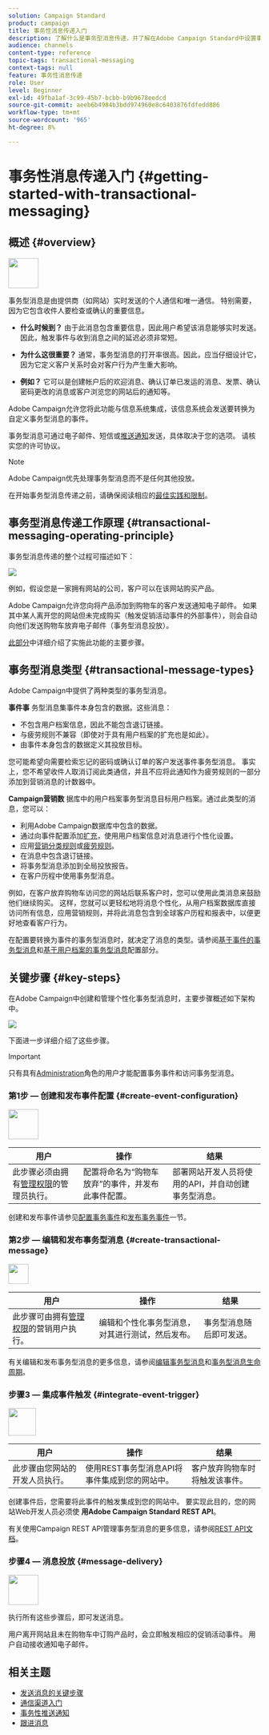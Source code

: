```yaml
---
solution: Campaign Standard
product: campaign
title: 事务性消息传递入门
description: 了解什么是事务型消息传递，并了解在Adobe Campaign Standard中设置事务型消息的主要步骤。
audience: channels
content-type: reference
topic-tags: transactional-messaging
context-tags: null
feature: 事务性消息传递
role: User
level: Beginner
exl-id: 49fba1af-3c99-45b7-bcbb-b9b9678eedcd
source-git-commit: aeeb6b4984b3bdd974960e8c6403876fdfedd886
workflow-type: tm+mt
source-wordcount: '965'
ht-degree: 8%

---
```


# 事务性消息传递入门 {#getting-started-with-transactional-messaging}

## 概述 {#overview}

<img src="assets/do-not-localize/icon_transactional.svg" width="60px">

事务型消息是由提供商（如网站）实时发送的个人通信和唯一通信。 特别需要，因为它包含收件人要检查或确认的重要信息。

* **什么时候到？** 由于此消息包含重要信息，因此用户希望该消息能够实时发送。因此，触发事件与收到消息之间的延迟必须非常短。

* **为什么这很重要？** 通常，事务型消息的打开率很高。因此，应当仔细设计它，因为它定义客户关系时会对客户行为产生重大影响。

* **例如？** 它可以是创建帐户后的欢迎消息、确认订单已发运的消息、发票、确认密码更改的消息或客户浏览您的网站后的通知等。

Adobe Campaign允许您将此功能与信息系统集成，该信息系统会发送要转换为自定义事务型消息的事件。

事务型消息可通过电子邮件、短信或[推送通知](../../channels/using/transactional-push-notifications.md)发送，具体取决于您的选项。 请核实您的许可协议。

>[!NOTE]
>
>Adobe Campaign优先处理事务型消息而不是任何其他投放。

<!--Guidelines to implement transactional messaging capabilities in your website are detailed in [this section](../../api/using/managing-transactional-messages.md).-->

在开始事务型消息传递之前，请确保阅读相应的[最佳实践和限制](../../channels/using/transactional-messaging-limitations.md)。

## 事务型消息传递工作原理 {#transactional-messaging-operating-principle}

事务型消息传递的整个过程可描述如下：

![](assets/message-center-process.png)

例如，假设您是一家拥有网站的公司，客户可以在该网站购买产品。

Adobe Campaign允许您向将产品添加到购物车的客户发送通知电子邮件。 如果其中某人离开您的网站但未完成购买（触发促销活动事件的外部事件），则会自动向他们发送购物车放弃电子邮件（事务型消息投放）。

[此部分](#key-steps)中详细介绍了实施此功能的主要步骤。

## 事务型消息类型 {#transactional-message-types}

Adobe Campaign中提供了两种类型的事务型消息。

**事件事** 务型消息集事件本身包含的数据。这些消息：
* 不包含用户档案信息，因此不能包含退订链接。
* 与疲劳规则不兼容（即使对于具有用户档案的扩充也是如此）。
* 由事件本身包含的数据定义其投放目标。

您可能希望向需要检索忘记的密码或确认订单的客户发送事件事务型消息。 事实上，您不希望收件人取消订阅此类通信，并且不应将此通知作为疲劳规则的一部分添加到营销消息的计数器中。

**Campaign营销数** 据库中的用户档案事务型消息目标用户档案。通过此类型的消息，您可以：
* 利用Adobe Campaign数据库中包含的数据。
* 通过向事件配置添加[扩充](../../channels/using/configuring-transactional-event.md#enriching-the-transactional-message-content)，使用用户档案信息对消息进行个性化设置。
* 应用[营销分类规则](../../sending/using/managing-typology-rules.md)或[疲劳规则](../../sending/using/fatigue-rules.md)。
* 在消息中包含退订链接。
* 将事务型消息添加到全局投放报告。
* 在客户历程中使用事务型消息。

例如，在客户放弃购物车访问您的网站后联系客户时，您可以使用此类消息来鼓励他们继续购买。 这样，您就可以更轻松地将消息个性化，从用户档案数据库直接访问所有信息，应用营销规则，并将此消息包含到全球客户历程和报表中，以便更好地查看客户行为。

在配置要转换为事件的事务型消息时，就决定了消息的类型。请参阅[基于事件的事务型消息](../../channels/using/configuring-transactional-event.md#event-based-transactional-messages)和[基于用户档案的事务型消息](../../channels/using/configuring-transactional-event.md#profile-based-transactional-messages)配置部分。

## 关键步骤 {#key-steps}

在Adobe Campaign中创建和管理个性化事务型消息时，主要步骤概述如下架构中。

![](assets/message-center-overview.png)

下面进一步详细介绍了这些步骤。

>[!IMPORTANT]
>
>只有具有[Administration](../../administration/using/users-management.md#functional-administrators)角色的用户才能配置事务事件和访问事务型消息。

### 第1步 — 创建和发布事件配置 {#create-event-configuration}

<img src="assets/do-not-localize/icon_config.svg" width="60px">

| 用户 | 操作 | 结果 |
|--- |--- |--- |
| 此步骤必须由拥有[管理权限](../../administration/using/users-management.md#functional-administrators)的管理员执行。 | 配置将命名为“购物车放弃”的事件，并发布此事件配置。 | 部署网站开发人员将使用的API，并自动创建事务型消息。 |

创建和发布事件请参见[配置事务事件](../../channels/using/configuring-transactional-event.md)和[发布事务事件](../../channels/using/publishing-transactional-event.md)一节。

### 第2步 — 编辑和发布事务型消息 {#create-transactional-message}

<img src="assets/do-not-localize/icon_notification.svg" width="40px">

| 用户 | 操作 | 结果 |
|--- |--- |--- |
| 此步骤可由拥有[管理权限](../../administration/using/users-management.md#functional-administrators)的营销用户执行。 | 编辑和个性化事务型消息，对其进行测试，然后发布。 | 事务型消息随后即可发送。 |

有关编辑和发布事务型消息的更多信息，请参阅[编辑事务型消息](../../channels/using/editing-transactional-message.md)和[事务型消息生命周期](../../channels/using/publishing-transactional-message.md)。

### 步骤3 — 集成事件触发 {#integrate-event-trigger}

<img src="assets/do-not-localize/icon_api.svg" width="55px">

<!--**Event triggering integration**-->

| 用户 | 操作 | 结果 |
|--- |--- |--- |
| 此步骤由您网站的开发人员执行。 | 使用REST事务型消息API将事件集成到您的网站中。 | 客户放弃购物车时将触发该事件。 |

创建事件后，您需要将此事件的触发集成到您的网站中。<!--In this example, you want a "Cart abandonment" event to be triggered whenever one of your clients leaves your website before purchasing the products in their cart.--> 要实现此目的，您的网站Web开发人员必须使 **用Adobe Campaign Standard REST API**。

有关使用Campaign REST API管理事务型消息的更多信息，请参阅[REST API文档](../../api/using/managing-transactional-messages.md)。

### 步骤4 — 消息投放 {#message-delivery}

<img src="assets/do-not-localize/icon_channels.svg" width="60px">

执行所有这些步骤后，即可发送消息。

用户离开网站且未在购物车中订购产品时，会立即触发相应的促销活动事件。 用户自动接收通知电子邮件。

## 相关主题

* [发送消息的关键步骤](../../channels/using/key-steps-to-send-a-message.md)
* [通信渠道入门](../../channels/using/get-started-communication-channels.md)
* [事务性推送通知](../../channels/using/transactional-push-notifications.md)
* [跟进消息](../../channels/using/follow-up-messages.md)
